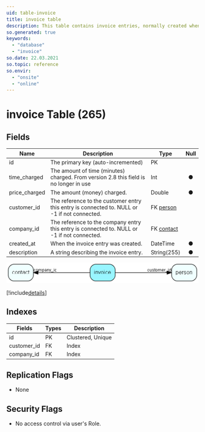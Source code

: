 ```yaml
---
uid: table-invoice
title: invoice table
description: This table contains invoice entries, normally created when an invoice is sent to a customer, and we want to update the balance.
so.generated: true
keywords:
  - "database"
  - "invoice"
so.date: 22.03.2021
so.topic: reference
so.envir:
  - "onsite"
  - "online"
---
```


# invoice Table (265)

## Fields

| Name | Description | Type | Null |
|------|-------------|------|:----:|
|id|The primary key (auto-incremented)|PK| |
|time\_charged|The amount of time (minutes) charged. From version 2.8 this field is no longer in use|Int|&#x25CF;|
|price\_charged|The amount (money) charged.|Double|&#x25CF;|
|customer\_id|The reference to the customer entry this entry is connected to. NULL or -1 if not connected.|FK [person](person.md)| |
|company\_id|The reference to the company entry this entry is connected to. NULL or -1 if not connected.|FK [contact](contact.md)| |
|created\_at|When the invoice entry was created.|DateTime|&#x25CF;|
|description|A string describing the invoice entry.|String(255)|&#x25CF;|


![invoice table relationship diagram](./media/invoice.png)

[!include[details](./includes/invoice.md)]

## Indexes

| Fields | Types | Description |
|--------|-------|-------------|
|id |PK |Clustered, Unique |
|customer\_id |FK |Index |
|company\_id |FK |Index |

## Replication Flags

* None

## Security Flags

* No access control via user's Role.

